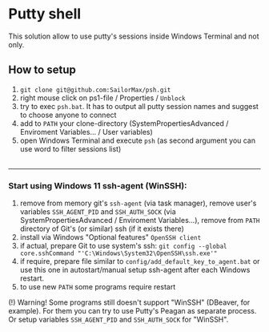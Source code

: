 # Putty shell
This solution allow to use putty's sessions inside Windows Terminal and not only.

## How to setup
1. `git clone git@github.com:SailorMax/psh.git`
2. right mouse click on ps1-file / Properties / `Unblock`
3. try to exec `psh.bat`. It has to output all putty session names and suggest to choose anyone to connect
4. add to `PATH` your clone-directory (SystemPropertiesAdvanced / Enviroment Variables... / User variables)
5. open Windows Terminal and execute `psh` (as second argument you can use word to filter sessions list)
<br /><br />

---
### Start using Windows 11 ssh-agent (WinSSH):
1. remove from memory git's `ssh-agent` (via task manager), remove user's variables `SSH_AGENT_PID` and `SSH_AUTH_SOCK` (via SystemPropertiesAdvanced / Enviroment Variables...), remove from `PATH` directory of Git's (or similar) ssh (if it exists there)
2. install via Windows "Optional features" `OpenSSH client`
3. if actual, prepare Git to use system's ssh: `git config --global core.sshCommand "'C:\Windows\System32\OpenSSH\ssh.exe'"`
4. if require, prepare file similar to `config/add_default_key_to_agent.bat` or use this one in autostart/manual setup ssh-agent after each Windows restart.
5. to use new `PATH` some programs require restart


(!) Warning! Some programs still doesn't support "WinSSH" (DBeaver, for example). For them you can try to use Putty's Peagan as separate process. Or setup variables `SSH_AGENT_PID` and `SSH_AUTH_SOCK` for "WinSSH".
